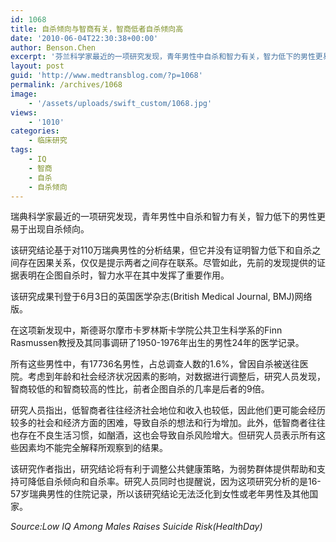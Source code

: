 ```yaml
---
id: 1068
title: 自杀倾向与智商有关，智商低者自杀倾向高
date: '2010-06-04T22:30:38+00:00'
author: Benson.Chen
excerpt: '芬兰科学家最近的一项研究发现，青年男性中自杀和智力有关，智力低下的男性更易于出现自杀倾向。该研究结论基于对110万瑞典男性的分析结果，但它并没有证明智力低下和自杀之间存在因果关系，仅仅是提示两者之间存在联系。尽管如此，先前的发现提供的证据表明在企图自杀时，智力水平在其中发挥了重要作用。该研究成果刊登于6月3日的英国医学杂志(British Medical Journal, BMJ)网络版。'
layout: post
guid: 'http://www.medtransblog.com/?p=1068'
permalink: /archives/1068
image:
    - '/assets/uploads/swift_custom/1068.jpg'
views:
    - '1010'
categories:
    - 临床研究
tags:
    - IQ
    - 智商
    - 自杀
    - 自杀倾向
---
```


瑞典科学家最近的一项研究发现，青年男性中自杀和智力有关，智力低下的男性更易于出现自杀倾向。

该研究结论基于对110万瑞典男性的分析结果，但它并没有证明智力低下和自杀之间存在因果关系，仅仅是提示两者之间存在联系。尽管如此，先前的发现提供的证据表明在企图自杀时，智力水平在其中发挥了重要作用。

该研究成果刊登于6月3日的英国医学杂志(British Medical Journal, BMJ)网络版。

在这项新发现中，斯德哥尔摩市卡罗林斯卡学院公共卫生科学系的Finn Rasmussen教授及其同事调研了1950-1976年出生的男性24年的医学记录。

所有这些男性中，有17736名男性，占总调查人数的1.6%，曾因自杀被送往医院。考虑到年龄和社会经济状况因素的影响，对数据进行调整后，研究人员发现，智商较低的和智商较高的性比，前者企图自杀的几率是后者的9倍。

研究人员指出，低智商者往往经济社会地位和收入也较低，因此他们更可能会经历较多的社会和经济方面的困难，导致自杀的想法和行为增加。此外，低智商者往往也存在不良生活习惯，如酗酒，这也会导致自杀风险增大。但研究人员表示所有这些因素均不能完全解释所观察到的结果。

该研究作者指出，研究结论将有利于调整公共健康策略，为弱势群体提供帮助和支持可降低自杀倾向和自杀率。研究人员同时也提醒说，因为这项研究分析的是16-57岁瑞典男性的住院记录，所以该研究结论无法泛化到女性或老年男性及其他国家。

*Source:Low IQ Among Males Raises Suicide Risk(HealthDay)*